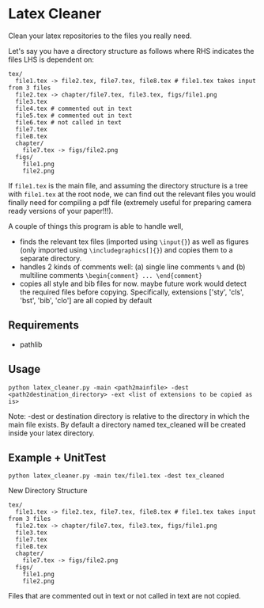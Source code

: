 # Latex Cleaner

Clean your latex repositories to the files you really need.

Let's say you have a directory structure as follows where RHS indicates the files LHS is dependent on:

```
tex/
  file1.tex -> file2.tex, file7.tex, file8.tex # file1.tex takes input from 3 files
  file2.tex -> chapter/file7.tex, file3.tex, figs/file1.png
  file3.tex
  file4.tex # commented out in text
  file5.tex # commented out in text
  file6.tex # not called in text
  file7.tex
  file8.tex
  chapter/
    file7.tex -> figs/file2.png
  figs/
    file1.png
    file2.png
```
If `file1.tex` is the main file, and assuming the directory structure is a tree with `file1.tex` at the root node, we can find out the relevant files you would finally need for compiling a pdf file (extremely useful for preparing camera ready versions of your paper!!!).

A couple of things this program is able to handle well,

- finds the relevant tex files (imported using `\input{}`) as well as figures (only imported using `\includegraphics[]{}`) and copies them to a separate directory.
- handles 2 kinds of comments well: (a) single line comments `%` and (b) multiline comments `\begin{comment} ... \end{comment}`
- copies all style and bib files for now. maybe future work would detect the required files before copying. Specifically, extensions ['sty', 'cls', 'bst', 'bib', 'clo'] are all copied by default

Requirements
------------
- pathlib

Usage
-----
```
python latex_cleaner.py -main <path2mainfile> -dest <path2destination_directory> -ext <list of extensions to be copied as is>
```

Note: -dest or destination directory is relative to the directory in which the main file exists. By default a directory named tex_cleaned will be created inside your latex directory.

Example + UnitTest
-------
```
python latex_cleaner.py -main tex/file1.tex -dest tex_cleaned
```

New Directory Structure

```
tex/
  file1.tex -> file2.tex, file7.tex, file8.tex # file1.tex takes input from 3 files
  file2.tex -> chapter/file7.tex, file3.tex, figs/file1.png
  file3.tex
  file7.tex
  file8.tex
  chapter/
    file7.tex -> figs/file2.png
  figs/
    file1.png
    file2.png
```
	
Files that are commented out in text or not called in text are not copied.

